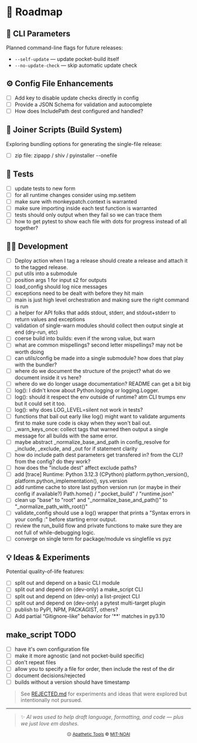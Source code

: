 <!-- Roadmap.md -->
# 🧭 Roadmap

## 🧰 CLI Parameters
Planned command-line flags for future releases:

- `--self-update` — update pocket-build itself
- `--no-update-check` — skip automatic update check

## ⚙️ Config File Enhancements

- [ ] Add key to disable update checks directly in config
- [ ] Provide a JSON Schema for validation and autocomplete
- [ ] How does IncludePath dest configured and handled?

## 🧩 Joiner Scripts (Build System)
Exploring bundling options for generating the single-file release:

- [ ] zip file: zipapp / shiv / pyinstaller --onefile

## 🧪 Tests

- [ ] update tests to new form
- [ ] for all runtime changes consider using mp.setitem
- [ ] make sure with monkeypatch.context is warranted
- [ ] make sure importing inside each test function is warranted
- [ ] tests should only output when they fail so we can trace them
- [ ] how to get pytest to show each file with dots for progress instead of all together?

## 🧑‍💻 Development
- [ ] Deploy action when I tag a release should create a release and attach it to the tagged release.
- [ ] put utils into a submodule
- [ ] position args 1 for input s2 for outputs
- [ ] load_config should log nice messages
- [ ] exceptions need to be dealt with before they hit main
- [ ] main is just high level orchestration and making sure the right command is run
- [ ] a helper for API folks that adds stdout, stderr, and stdout+stderr to return values and exceptions
- [ ] validation of single-warn modules should collect then output single at end (dry-run, etc)
- [ ] coerse build into builds: even if the wrong value, but warn
- [ ] what are common mispellings? second letter mispellings? may not be worth doing
- [ ] can utils/config be made into a single submodule? how does that play with the bundler?
- [ ] where do we document the structure of the project? what do we document inside it vs here?
- [ ] where do we do longer usage documentation? README can get a bit big
- [ ] log(): I didn't know about Python.logging or logging.Logger.
- [ ] log(): should it respect the env outside of runtime? atm CLI trumps env but it could set it too.
- [ ] log(): why does LOG_LEVEL=silent not work in tests?
- [ ] functions that bail out early like log() might want to validate arguments first to make sure code is okay when they won't bail out.
- [ ] _warn_keys_once: collect tags that warned then output a single message for all builds with the same error.
- [ ] maybe abstract _normalize_base_and_path in config_resolve for _include, _exclude, and _out for if statement clarity
- [ ] how do include path dest parameters get transfered in? from the CLI? from the config? do they work?
- [ ] how does the "include dest" affect exclude paths?
- [ ] add [trace] Runtime: Python 3.12.3 (CPython)
      platform.python_version(), platform.python_implementation(), sys.version
- [ ] add runtime cache to store last python version run (or maybe in their config if available?)
      Path.home() / ".pocket_build" / "runtime.json"
- [ ] clean up "base" to "root" and "_normalize_base_and_path()" to "_normalize_path_with_root()"
- [ ] validate_config should use a log() wrapper that prints a "Syntax errors in your config <filename>:" before starting error output.
- [ ] review the run_build flow and private functions to make sure they are not full of while-debugging logic.
- [ ] converge on single term for package/module vs singlefile vs pyz

## 💡 Ideas & Experiments
Potential quality-of-life features:

- [ ] split out and depend on a basic CLI module
- [ ] split out and depend on (dev-only) a make_script CLI
- [ ] split out and depend on (dev-only) a list-project CLI
- [ ] split out and depend on (dev-only) a pytest multi-target plugin
- [ ] publish to PyPI, NPM, PACKAGIST, others?
- [ ] Add partial “Gitignore-like” behavior for '**' matches in py3.10

## make_script TODO

- [ ] have it's own configuration file
- [ ] make it more agnostic (and not pocket-build specific)
- [ ] don't repeat files
- [ ] allow you to specify a file for order, then include the rest of the dir
- [ ] document decisions/rejected
- [ ] builds without a version should have timestamp

> See [REJECTED.md](REJECTED.md) for experiments and ideas that were explored but intentionally not pursued.

---

> ✨ *AI was used to help draft language, formatting, and code — plus we just love em dashes.*

<p align="center">
  <sub>😐 <a href="https://apathetic-tools.github.io/">Apathetic Tools</a> © <a href="./LICENSE">MIT-NOAI</a></sub>
</p>
